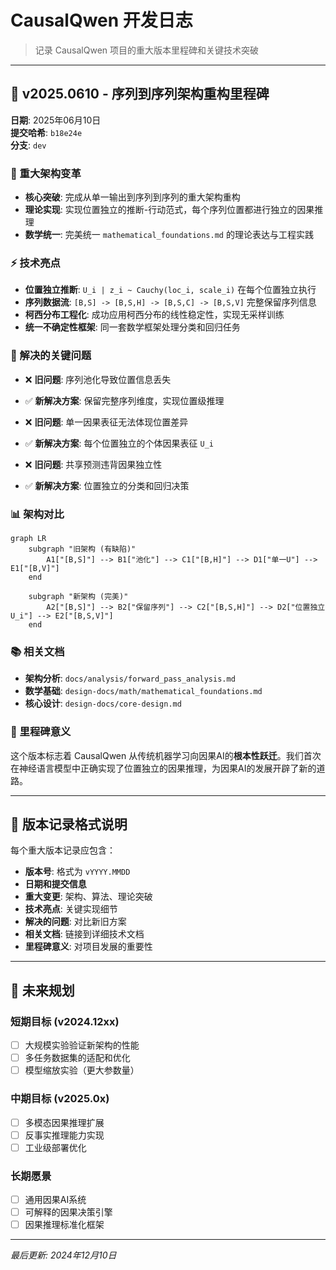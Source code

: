# CausalQwen 开发日志

> 记录 CausalQwen 项目的重大版本里程碑和关键技术突破

---

## 🎯 v2025.0610 - 序列到序列架构重构里程碑
**日期**: 2025年06月10日  
**提交哈希**: `b18e24e`  
**分支**: `dev`

### 🚀 重大架构变革
- **核心突破**: 完成从单一输出到序列到序列的重大架构重构
- **理论实现**: 实现位置独立的推断-行动范式，每个序列位置都进行独立的因果推理
- **数学统一**: 完美统一 `mathematical_foundations.md` 的理论表达与工程实践

### ⚡ 技术亮点
- **位置独立推断**: `U_i | z_i ~ Cauchy(loc_i, scale_i)` 在每个位置独立执行
- **序列数据流**: `[B,S] -> [B,S,H] -> [B,S,C] -> [B,S,V]` 完整保留序列信息
- **柯西分布工程化**: 成功应用柯西分布的线性稳定性，实现无采样训练
- **统一不确定性框架**: 同一套数学框架处理分类和回归任务

### 🔧 解决的关键问题
- ❌ **旧问题**: 序列池化导致位置信息丢失
- ✅ **新解决方案**: 保留完整序列维度，实现位置级推理

- ❌ **旧问题**: 单一因果表征无法体现位置差异  
- ✅ **新解决方案**: 每个位置独立的个体因果表征 `U_i`

- ❌ **旧问题**: 共享预测违背因果独立性
- ✅ **新解决方案**: 位置独立的分类和回归决策

### 📊 架构对比
```mermaid
graph LR
    subgraph "旧架构 (有缺陷)"
        A1["[B,S]"] --> B1["池化"] --> C1["[B,H]"] --> D1["单一U"] --> E1["[B,V]"]
    end
    
    subgraph "新架构 (完美)"
        A2["[B,S]"] --> B2["保留序列"] --> C2["[B,S,H]"] --> D2["位置独立U_i"] --> E2["[B,S,V]"]
    end
```

### 📚 相关文档
- **架构分析**: `docs/analysis/forward_pass_analysis.md`
- **数学基础**: `design-docs/math/mathematical_foundations.md`
- **核心设计**: `design-docs/core-design.md`

### 🎯 里程碑意义
这个版本标志着 CausalQwen 从传统机器学习向因果AI的**根本性跃迁**。我们首次在神经语言模型中正确实现了位置独立的因果推理，为因果AI的发展开辟了新的道路。

---

## 📝 版本记录格式说明

每个重大版本记录应包含：
- **版本号**: 格式为 `vYYYY.MMDD`
- **日期和提交信息**
- **重大变更**: 架构、算法、理论突破
- **技术亮点**: 关键实现细节
- **解决的问题**: 对比新旧方案
- **相关文档**: 链接到详细技术文档
- **里程碑意义**: 对项目发展的重要性

---

## 🔮 未来规划

### 短期目标 (v2024.12xx)
- [ ] 大规模实验验证新架构的性能
- [ ] 多任务数据集的适配和优化
- [ ] 模型缩放实验（更大参数量）

### 中期目标 (v2025.0x)
- [ ] 多模态因果推理扩展
- [ ] 反事实推理能力实现
- [ ] 工业级部署优化

### 长期愿景
- [ ] 通用因果AI系统
- [ ] 可解释的因果决策引擎
- [ ] 因果推理标准化框架

---

*最后更新: 2024年12月10日* 